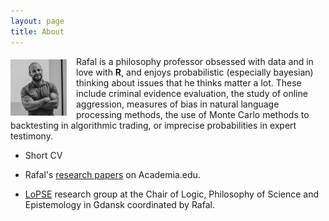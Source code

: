 ```yaml
---
layout: page
title: About
---
```



<p>
<img align = "left", src="../images/rafalProfile.jpg", width="90" style= "padding-right:15px;padding-top: 5px;
padding-bottom: 5px;"  /> Rafal is a philosophy professor obsessed with data and in love with  <b> R</b>, and enjoys probabilistic (especially bayesian) thinking about issues that he thinks matter a lot.
 These include criminal evidence evaluation, the study of online aggression, measures of bias in natural language processing methods, the use of Monte Carlo methods to backtesting in algorithmic trading, or imprecise probabilities in expert testimony.  
</p>

- Short CV

- Rafal's [research papers](https://ug.academia.edu/Rafa%C5%82Urbaniak) on Academia.edu.

- [LoPSE](http://lopsegdansk.blogspot.com/) research group at the  Chair of Logic, Philosophy of Science and Epistemology in Gdansk coordinated by Rafal.
